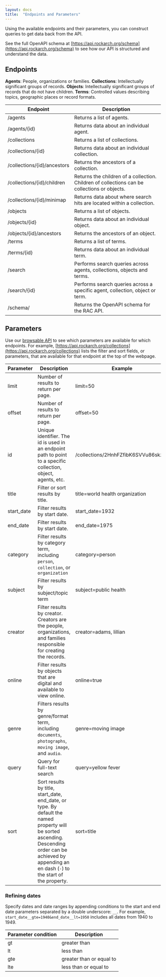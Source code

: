 ```yaml
---
layout: docs
title:  "Endpoints and Parameters"
---
```


Using the available endpoints and their parameters, you can construct queries to get data back from the API. 

See the full OpenAPI schema at [https://api.rockarch.org/schema](https://api.rockarch.org/schema) to see how our API is structured and understand the data.

## Endpoints

**Agents**: People, organizations or families.
**Collections**: Intellectually significant groups of records.
**Objects**: Intellectually significant groups of records that do not have children.
**Terms**: Controlled values describing topics, geographic places or record formats.

| Endpoint | Description |
|------|------|
|/agents|Returns a list of agents.|
|/agents/{id}|Returns data about an individual agent.|
|/collections|Returns a list of collections.|
|/collections/{id}|Returns data about an individual collection.|
|/collections/{id}/ancestors|Returns the ancestors of a collection.|
|/collections/{id}/children|Returns the children of a collection. Children of collections can be collections or objects.|
|/collections/{id}/minimap|Returns data about where search hits are located within a collection.|
|/objects|Returns a list of objects.|
|/objects/{id}|Returns data about an individual object.|
|/objects/{id}/ancestors|Returns the ancestors of an object.|
|/terms|Returns a list of terms.|
|/terms/{id}|Returns data about an individual term.|
|/search|Performs search queries across agents, collections, objects and terms.|
|/search/{id}|Performs search queries across a specific agent, collection, object or term.
|/schema/|Returns the OpenAPI schema for the RAC API.|

## Parameters
Use our [browsable API](https://api.rockarch.org) to see which parameters are available for which endpoints. For example, [https://api.rockarch.org/collections](https://api.rockarch.org/collections) lists the filter and sort fields, or parameters, that are available for that endpoint at the top of the webpage.

| Parameter | Description | Example |
|------|------|------|
|limit|Number of results to return per page.|limit=50|
|offset|Number of results to return per page.|offset=50|
|id|Unique identifier. The id is used in an endpoint path to point to a specific collection, object, agents, etc.|/collections/2HnhFZfibK6SVVu86skz3k|
|title|Filter or sort results by title.|title=world health organization|
|start_date|Filter results by start date.|start_date=1932|
|end_date|Filter results by start date.|end_date=1975|
|category|Filter results by category term, including `person`, `collection`, or `organization`|category=person|
|subject|Filter results by subject/topic term|subject=public health|
|creator|Filter results by creator. Creators are the people, organizations, and families responsible for creating the records.|creator=adams, lillian|
|online|Filter results by objects that are digital and available to view online.|online=true|
|genre|Filters results by genre/format term, including `documents`, `photographs`, `moving image`, and `audio`.|genre=moving image|
|query|Query for full-text search|query=yellow fever|
|sort|Sort results by title, start_date, end_date, or type. By default the named property will be sorted ascending. Descending order can be achieved by appending an en dash (`-`) to the start of the property.|sort=title|

### Refining dates
Specify dates and date ranges by appending conditions to the start and end date parameters separated by a double underscore: `__`. For example, `start_date__gte=1940&end_date__lt=1950` includes all dates from 1940 to 1949.

| Parameter condition | Description |
|------|------|
|gt|greater than|
|lt|less than|
|gte|greater than or equal to|
|lte|less than or equal to|